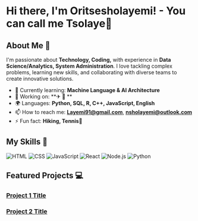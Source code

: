# Hi there, I'm Oritsesholayemi! - You can call me Tsolaye👋



## About Me 🚀

I'm passionate about **Technology, Coding,** with experience in **Data Science/Analytics, System Administration**. I love tackling complex problems, learning new skills, and collaborating with diverse teams to create innovative solutions.

- 🌱 Currently learning: **Machine Language & AI Architecture**
- 🔭 Working on: **✈ 🛬 **
- 🌍 Languages: **Python, SQL, R, C++, JavaScript, English**
- 📫 How to reach me: **Layemi91@gmail.com**, **nsholayemi@outlook.com**
- ⚡ Fun fact: **Hiking, Tennis🎾**

## My Skills 🧠
![HTML](https://img.shields.io/badge/-HTML-E34F26?style=flat-square&logo=html5&logoColor=white)
![CSS](https://img.shields.io/badge/-CSS-1572B6?style=flat-square&logo=css3&logoColor=white)
![JavaScript](https://img.shields.io/badge/-JavaScript-F7DF1E?style=flat-square&logo=javascript&logoColor=black)
![React](https://img.shields.io/badge/-React-61DAFB?style=flat-square&logo=react&logoColor=black)
![Node.js](https://img.shields.io/badge/-Node.js-339933?style=flat-square&logo=node.js&logoColor=white)
![Python](https://img.shields.io/badge/-Python-3776AB?style=flat-square&logo=python&logoColor=white)


## Featured Projects 💻

### [Project 1 Title](project_1_link)



### [Project 2 Title](project_2_link)







